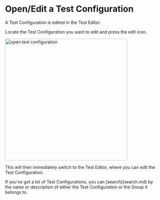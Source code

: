 # Open/Edit a Test Configuration
A Test Configuration is edited in the Test Editor.

Locate the Test Configuration you want to edit and press the edit icon.

<img src="open-test-config.png" alt="open test configuration" width="400"/>

This will then immediately switch to the Test Editor, where you can edit the Test Configuration.

<tip>
    <p>
        If you've got a lot of Test Configurations, you can [search](search.md) by the name or description of either the Test Configuration or the Group it belongs to.
    </p>

</tip>
